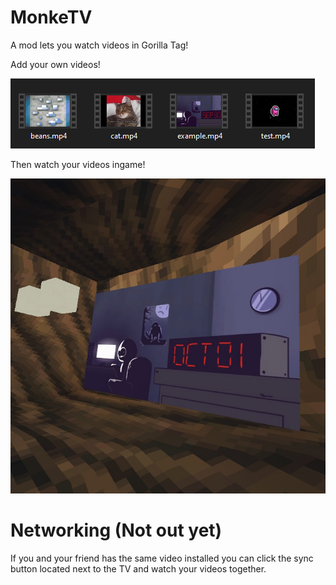 # MonkeTV
A mod lets you watch videos in Gorilla Tag!

Add your own videos!

![](GitHub/video_folder_example.png)

Then watch your videos ingame!

![](GitHub/ingame_example.jpg)

# Networking (Not out yet)
If you and your friend has the same video installed you can click the sync button located next to the TV and watch your videos together.
